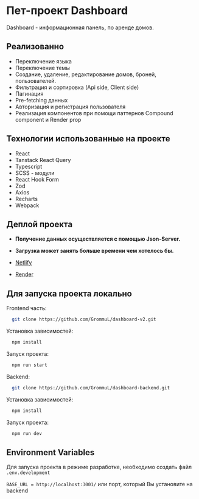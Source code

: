 
# Пет-проект Dashboard

Dashboard - информационная панель, по аренде домов. 


## Реализованно

- Переключение языка
- Переключение темы
- Создание, удаление, редактирование домов, броней, пользователей.
- Фильтрация и сортировка (Api side, Client side)
- Пагинация
- Pre-fetching данных
- Авторизация и регистрация пользователя
- Реализация компонентов при помощи паттернов Compound component и Render prop


## Технологии использованные на проекте

- React
- Tanstack React Query
- Typescript
- SCSS - модули
- React Hook Form
- Zod
- Axios
- Recharts
- Webpack
## Деплой проекта

 - **Получение данных осуществляется с помощью Json-Server.** 
 - **Загрузка может занять больше времени чем хотелось бы.**
 
 - [Netlify](https://rad-twilight-51a602.netlify.app)
 - [Render](https://dashboard-project-choh.onrender.com)


## Для запуска проекта локально

Frontend часть:

```bash
  git clone https://github.com/GrommuL/dashboard-v2.git
```

Установка зависимостей:

```bash
  npm install
```


Запуск проекта:

```bash
  npm run start
```

Backend:

```bash
  git clone https://github.com/GrommuL/dashboard-backend.git
```

Установка зависимостей:

```bash
  npm install
```


Запуск проекта:

```bash
  npm run dev
```

## Environment Variables

Для запуска проекта в режиме разработке, необходимо создать файл `.env.development`

`BASE_URL = http://localhost:3001/` или порт, который Вы установите на backend 


